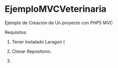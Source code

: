 # EjemploMVCVeterinaria
Ejemplo de Creación de Un proyecto con PHP5 MVC

Requisitos:

1) Tener Instalado Laragon (

1) Clonar Repositorio.
2) 

